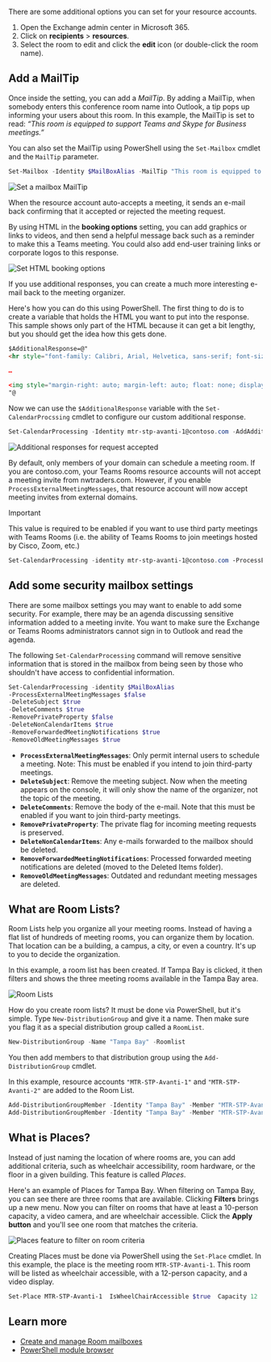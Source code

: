 There are some additional options you can set for your resource accounts.

1. Open the Exchange admin center in Microsoft 365.
1. Click on **recipients** > **resources**.
1. Select the room to edit and click the **edit** icon (or double-click the room name).

## Add a MailTip

Once inside the setting, you can add a *MailTip*. By adding a MailTip, when somebody enters this conference room name into Outlook, a tip pops up informing your users about this room. In this example, the MailTip is set to read: *“This room is equipped to support Teams and Skype for Business meetings.”*

You can also set the MailTip using PowerShell using the `Set-Mailbox` cmdlet and the `MailTip` parameter.

```powershell
Set-Mailbox -Identity $MailBoxAlias -MailTip "This room is equipped to support Teams and Skype Meetings"
```

 ![Set a mailbox MailTip](../media/set-mailbox-mailtip.png)

When the resource account auto-accepts a meeting, it sends an e-mail back confirming that it accepted or rejected the meeting request.

By using HTML in the **booking options** setting, you can add graphics or links to videos, and then send a helpful message back such as a reminder to make this a Teams meeting. You could also add end-user training links or corporate logos to this response.

![Set HTML booking options](../media/html-booking-options.png)

If you use additional responses, you can create a much more interesting e-mail back to the meeting organizer.

Here's how you can do this using PowerShell. The first thing to do is to create a variable that holds the HTML you want to put into the response. This sample shows only part of the HTML because it can get a bit lengthy, but you should get the idea how this gets done.

```html
$AdditionalResponse=@"
<hr style="font-family: Calibri, Arial, Helvetica, sans-serif; font-size: 12pt; color: rgb(0, 0, 0);"><p align="center"><img width="291" height="137"

…

<img style="margin-right: auto; margin-left: auto; float: none; display: block;" src="https://contoso.com/images/contoso-icon.png">
"@
```

Now we can use the `$AdditionalResponse` variable with the `Set-CalendarProcssing` cmdlet to configure our custom additional response.

```powershell
Set-CalendarProcessing -Identity mtr-stp-avanti-1@contoso.com -AddAdditionalResponse $true -AdditionalResponse $AdditionalResponse
```

![Additional responses for request accepted](../media/request-accepted.png)

By default, only members of your domain can schedule a meeting room. If you are contoso.com, your Teams Rooms resource accounts will not accept a meeting invite from nwtraders.com. However, if you enable `ProcessExternalMeetingMessages`, that resource account will now accept meeting invites from external domains.

> [!IMPORTANT]
> This value is required to be enabled if you want to use third party meetings with Teams Rooms (i.e. the ability of Teams Rooms to join meetings hosted by Cisco, Zoom, etc.)

```powershell
Set-CalendarProcessing -identity mtr-stp-avanti-1@contoso.com ‐ProcessExternalMeetingMessages $true
```

## Add some security mailbox settings

There are some mailbox settings you may want to enable to add some security. For example, there may be an agenda discussing sensitive information added to a meeting invite. You want to make sure the Exchange or Teams Rooms administrators cannot sign in to Outlook and read the agenda.

The following `Set-CalendarProcessing` command will remove sensitive information that is stored in the mailbox from being seen by those who shouldn't have access to confidential information.

```powershell
Set-CalendarProcessing -identity $MailBoxAlias
‐ProcessExternalMeetingMessages $false
-DeleteSubject $true
-DeleteComments $true
‐RemovePrivateProperty $false
-DeleteNonCalendarItems $true
-RemoveForwardedMeetingNotifications $true
-RemoveOldMeetingMessages $true
```

- **`ProcessExternalMeetingMessages`**: Only permit internal users to schedule a meeting. Note: This must be enabled if you intend to join third-party meetings.
- **`DeleteSubject`**: Remove the meeting subject. Now when the meeting appears on the console, it will only show the name of the organizer, not the topic of the meeting.
- **`DeleteComments`**: Remove the body of the e-mail. Note that this must be enabled if you want to join third-party meetings.
- **`RemovePrivateProperty`**: The private flag for incoming meeting requests is preserved.
- **`DeleteNonCalendarItems`**: Any e-mails forwarded to the mailbox should be deleted.
- **`RemoveForwardedMeetingNotifications`**: Processed forwarded meeting notifications are deleted (moved to the Deleted Items folder).
- **`RemoveOldMeetingMessages`**: Outdated and redundant meeting messages are deleted.

## What are Room Lists?

Room Lists help you organize all your meeting rooms. Instead of having a flat list of hundreds of meeting rooms, you can organize them by location. That location can be a building, a campus, a city, or even a country. It's up to you to decide the organization.

In this example, a room list has been created. If  Tampa Bay is clicked, it then filters and shows the three meeting rooms available in the Tampa Bay area.

![Room Lists](../media/room-list.png)

How do you create room lists? It must be done via PowerShell, but it's simple. Type `New-DistributionGroup` and give it a name.  Then make sure you flag it as a special distribution group called a `RoomList`.

```powershell
New-DistributionGroup -Name "Tampa Bay" -Roomlist
```

You then add members to that distribution group using the `Add-DistributionGroup` cmdlet.

In this example, resource accounts `"MTR-STP-Avanti-1"` and `"MTR-STP-Avanti-2"` are added to the Room List.

```powershell
Add-DistributionGroupMember -Identity "Tampa Bay" -Member "MTR-STP-Avanti-1"
Add-DistributionGroupMember -Identity "Tampa Bay" -Member "MTR-STP-Avanti-2"
```

## What is Places?

Instead of just naming the location of where rooms are, you can add additional criteria, such as wheelchair accessibility, room hardware, or the floor in a given building. This feature is called *Places*.

Here's an example of Places for Tampa Bay. When filtering on Tampa Bay, you can see there are three rooms that are available. Clicking **Filters** brings up a new menu. Now you can filter on rooms that have at least a 10-person capacity, a video camera, and are wheelchair accessible. Click the **Apply button** and you'll see one room that matches the criteria.

![Places feature to filter on room criteria](../media/places-feature.png)

Creating Places must be done via PowerShell using the `Set-Place` cmdlet. In this example, the place is the meeting room `MTR-STP-Avanti-1`. This room will be listed as wheelchair accessible, with a 12-person capacity, and a video display.

```powershell
Set-Place MTR-STP-Avanti-1  IsWheelChairAccessible $true  Capacity 12  DisplayDeviceName $true`
```

## Learn more

- [Create and manage Room mailboxes](/exchange/recipients-in-exchange-online/manage-room-mailboxes?azure-portal=true)
- [PowerShell module browser](/powershell/module/?azure-portal=true)
